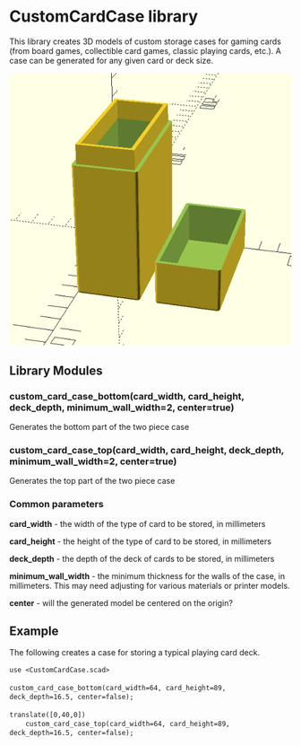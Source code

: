 # CustomCardCase library

This library creates 3D models of custom storage cases for gaming cards (from board games, collectible card games, classic playing cards, etc.). A case can be generated for any given card or deck size.

![A 3D graphical rendering of two parts of a card storage box. On the left is the main part of the box. On the right is the lid, which is inverted.](assets/both_parts_rendered.png)

## Library Modules

### **custom_card_case_bottom(card_width, card_height, deck_depth, minimum_wall_width=2, center=true)**

Generates the bottom part of the two piece case

### **custom_card_case_top(card_width, card_height, deck_depth, minimum_wall_width=2, center=true)**

Generates the top part of the two piece case

### Common parameters

**card_width** - the width of the type of card to be stored, in millimeters

**card_height** - the height of the type of card to be stored, in millimeters

**deck_depth** - the depth of the deck of cards to be stored, in millimeters

**minimum_wall_width** - the minimum thickness for the walls of the case, in millimeters. This may need adjusting for various materials or printer models.

**center** - will the generated model be centered on the origin?

## Example

The following creates a case for storing a typical playing card deck.

```
use <CustomCardCase.scad>

custom_card_case_bottom(card_width=64, card_height=89, deck_depth=16.5, center=false);

translate([0,40,0])
    custom_card_case_top(card_width=64, card_height=89, deck_depth=16.5, center=false);

```